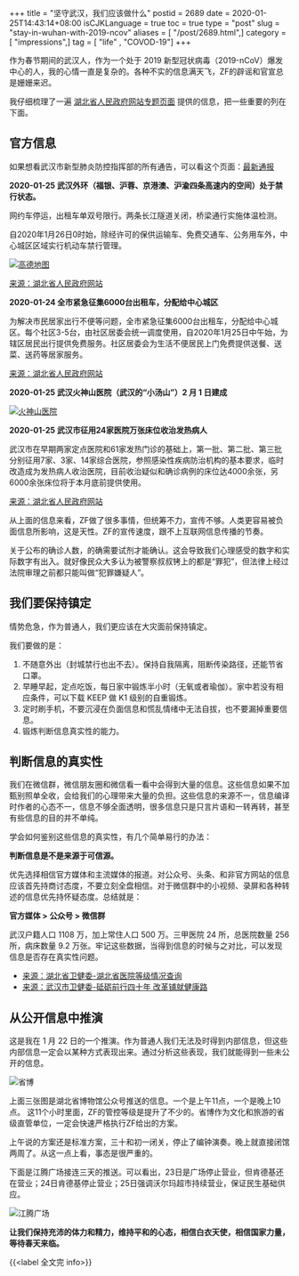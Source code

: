 +++
title = "坚守武汉，我们应该做什么"
postid = 2689
date = 2020-01-25T14:43:14+08:00
isCJKLanguage = true
toc = true
type = "post"
slug = "stay-in-wuhan-with-2019-ncov"
aliases = [ "/post/2689.html",]
category = [ "impressions",]
tag = [ "life" , "COVOD-19"]
+++

作为春节期间的武汉人，作为一个处于 2019 新型冠状病毒（2019-nCoV）爆发中心的人，我的心情一直是复杂的。各种不实的信息满天飞，ZF的辟谣和官宣总是姗姗来迟。 <!--more-->

我仔细梳理了一遍 [湖北省人民政府网站专题页面](https://www.hubei.gov.cn/zhuanti/2020/gzxxgzbd/) 提供的信息，把一些重要的列在下面。

## 官方信息 

如果想看武汉市新型肺炎防控指挥部的所有通告，可以看这个页面：[最新通报](https://www.hubei.gov.cn/zhuanti/2020/gzxxgzbd/zxtb/)

**2020-01-25 武汉外环（福银、沪蓉、京港澳、沪渝四条高速内的空间）处于禁行状态。**

网约车停运，出租车单双号限行。两条长江隧道关闭，桥梁通行实施体温检测。

自2020年1月26日0时始，除经许可的保供运输车、免费交通车、公务用车外，中心城区区域实行机动车禁行管理。

[![高德地图](/uploads/2020/01/wuhan-gaode.jpg)](https://www.hubei.gov.cn/zhuanti/2020/gzxxgzbd/zxtb/202001/t20200125_2014946.shtml)

[来源：湖北省人民政府网站](https://www.hubei.gov.cn/zhuanti/2020/gzxxgzbd/zxtb/202001/t20200124_2014657.shtml)

**2020-01-24 全市紧急征集6000台出租车，分配给中心城区**

为解决市民居家出行不便等问题，全市紧急征集6000台出租车，分配给中心城区。每个社区3-5台，由社区居委会统一调度使用，自2020年1月25日中午始，为辖区居民出行提供免费服务。社区居委会为生活不便居民上门免费提供送餐、送菜、送药等居家服务。

[来源：湖北省人民政府网站](https://www.hubei.gov.cn/zhuanti/2020/gzxxgzbd/zxtb/202001/t20200124_2014820.shtml)

**2020-01-25 武汉火神山医院（武汉的“小汤山”）2 月 1 日建成**

[![火神山医院](/uploads/2020/01/wuhan-huoshen.jpg)](https://www.hubei.gov.cn/zhuanti/2020/gzxxgzbd/qfqk/202001/t20200125_2014898.shtml)

**2020-01-25 武汉市征用24家医院万张床位收治发热病人**

武汉市在早期两家定点医院和61家发热门诊的基础上，第一批、第二批、第三批分别征用7家、3家、14家综合医院，参照感染性疾病防治机构的基本要求，临时改造成为发热病人收治医院，目前收治疑似和确诊病例的床位达4000余张，另6000余张床位将于本月底前提供使用。

[来源：湖北省人民政府网站](https://www.hubei.gov.cn/zhuanti/2020/gzxxgzbd/qfqk/202001/t20200125_2014933.shtml)

从上面的信息来看，ZF做了很多事情，但统筹不力，宣传不够。人类更容易被负面信息所影响，这是天性。ZF的宣传速度，跟不上互联网信息传播的节奏。

关于公布的确诊人数，的确需要试剂才能确认。这会导致我们心理感受的数字和实际数字有出入。就好像民众大多认为被警察叔叔铐上的都是“罪犯”，但法律上经过法院审理之前都只能叫做“犯罪嫌疑人”。

## 我们要保持镇定

情势危急，作为普通人，我们更应该在大灾面前保持镇定。

我们要做的是：

1. 不随意外出（封城禁行也出不去）。保持自我隔离，阻断传染路径，还能节省口罩。
2. 早睡早起，定点吃饭，每日家中锻炼半小时（无氧或者瑜伽）。家中若没有相应条件，可以下载 KEEP 做 K1 级别的自重锻炼。
3. 定时刷手机，不要沉浸在负面信息和慌乱情绪中无法自拔，也不要漏掉重要信息。
4. 锻炼判断信息真实性的能力。

## 判断信息的真实性

我们在微信群，微信朋友圈和微信看一看中会得到大量的信息。这些信息如果不加甄别照单全收，会给我们的心理带来大量的负担。这些信息的来源不一，信息编译时作者的心态不一，信息不够全面透明，很多信息只是只言片语和一转再转，甚至有些信息的目的并不单纯。

学会如何鉴别这些信息的真实性，有几个简单易行的办法：

**判断信息是不是来源于可信源。**

优先选择相信官方媒体和主流媒体的报道。对公众号、头条、和非官方网站的信息应该首先持商讨态度，不要立刻全盘相信。对于微信群中的小视频、录屏和各种转述的信息优先持怀疑态度。总结就是：

**官方媒体 > 公众号 > 微信群**

武汉户籍人口 1108 万，加上常住人口 500 万。三甲医院 24 所，总医院数量 256 所，病床数量 9.2 万张。牢记这些数据，当得到信息的时候与之对比，可以发现信息是否存在真实性问题。

- [来源：湖北省卫健委-湖北省医院等级情况查询](http://wjw.hubei.gov.cn/bsfw/bmcxfw/hbsyydjqkcx/select.shtml?xzqh=420100&xzqhName=%E6%AD%A6%E6%B1%89%E5%B8%82)
- [来源：武汉市卫健委-砥砺前行四十年 改革铺就健康路](http://wjw.wuhan.gov.cn/front/web/showDetail/2018121306334)

## 从公开信息中推演

这是我在 1 月 22 日的一个推演。作为普通人我们无法及时得到内部信息，但这些内部信息一定会以某种方式表现出来。通过分析这些表现，我们就能得到一些未公开的信息。

![省博](/uploads/2020/01/wuhan-sb.jpg)

上面三张图是湖北省博物馆公众号推送的信息。一个是上午11点，一个是晚上10点。 这11个小时里面，ZF的管控等级是提升了不少的。省博作为文化和旅游的省级直管单位，一定会快速严格执行ZF给出的方案。

上午说的方案还是标准方案，三十和初一闭关，停止了编钟演奏。晚上就直接闭馆两周了。从这一点上看，事态是很严重的。

下面是江腾广场接连三天的推送。可以看出，23日是广场停止营业，但肯德基还在营业；24日肯德基停止营业；25日强调沃尔玛超市持续营业，保证民生基础供应。

![江腾广场](/uploads/2020/01/wuhan-jt.jpg)

**让我们保持充沛的体力和精力，维持平和的心态，相信白衣天使，相信国家力量，等待春天来临。**

{{<label 全文完 info>}}